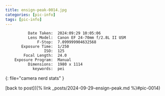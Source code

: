 ```yaml
---
title: ensign-peak-0014.jpg
categories: [pic-info]
tags: [pic-info]
---
```


```text
          Date Taken:  2024:09:29 10:05:06
          Lens Model:  Canon EF 24-70mm f/2.8L II USM
              F-Stop:  7.099999904632568
       Exposure Time:  1/250
                 ISO:  125
        Focal Length:  24.0
    Exposure Program:  Manual
          Dimensions:  1980 x 1114
            keywords:  pei
```
{: file="camera nerd stats" }

[back to post]({% link _posts/2024-09-29-ensign-peak.md %}#pic-0014)